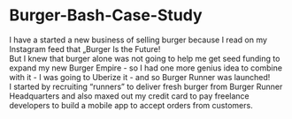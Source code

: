 # Burger-Bash-Case-Study
I have a started a new business of selling burger because I read on my Instagram feed that „Burger Is the Future!
<br>
But I knew that burger alone was not going to help me get seed funding to expand my new Burger Empire - so I had one more genius idea to combine with it - I was going to Uberize it - and so Burger Runner was launched!
<br>
I started by recruiting “runners” to deliver fresh burger from Burger Runner Headquarters and also maxed out my credit card to pay freelance developers to build a mobile app to accept orders from customers.

